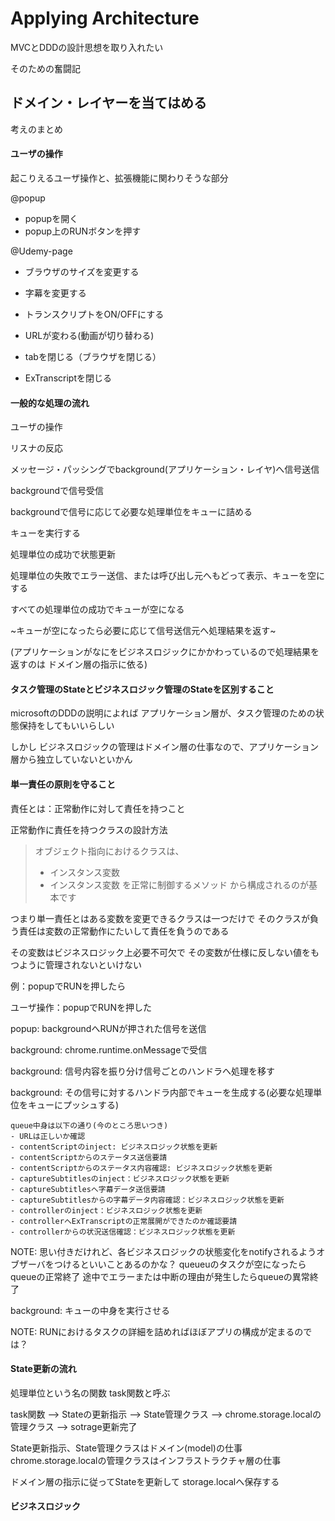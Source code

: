 # Applying Architecture


MVCとDDDの設計思想を取り入れたい

そのための奮闘記

## ドメイン・レイヤーを当てはめる

考えのまとめ


#### ユーザの操作

起こりえるユーザ操作と、拡張機能に関わりそうな部分

@popup

- popupを開く
- popup上のRUNボタンを押す

@Udemy-page

- ブラウザのサイズを変更する
- 字幕を変更する
- トランスクリプトをON/OFFにする
- URLが変わる(動画が切り替わる)
- tabを閉じる（ブラウザを閉じる）

- ExTranscriptを閉じる


#### 一般的な処理の流れ

ユーザの操作

リスナの反応

メッセージ・パッシングでbackground(アプリケーション・レイヤ)へ信号送信

backgroundで信号受信

backgroundで信号に応じて必要な処理単位をキューに詰める

キューを実行する

処理単位の成功で状態更新

処理単位の失敗でエラー送信、または呼び出し元へもどって表示、キューを空にする

すべての処理単位の成功でキューが空になる

~キューが空になったら必要に応じて信号送信元へ処理結果を返す~

(アプリケーションがなにをビジネスロジックにかかわっているので処理結果を返すのは
ドメイン層の指示に依る)

#### タスク管理のStateとビジネスロジック管理のStateを区別すること

microsoftのDDDの説明によれば
アプリケーション層が、タスク管理のための状態保持をしてもいいらしい

しかし
ビジネスロジックの管理はドメイン層の仕事なので、アプリケーション層から独立していないといかん

#### 単一責任の原則を守ること

責任とは：正常動作に対して責任を持つこと

正常動作に責任を持つクラスの設計方法

> オブジェクト指向におけるクラスは、
> - インスタンス変数
> - インスタンス変数 を正常に制御するメソッド
> から構成されるのが基本です

つまり単一責任とはある変数を変更できるクラスは一つだけで
そのクラスが負う責任は変数の正常動作にたいして責任を負うのである

その変数はビジネスロジック上必要不可欠で
その変数が仕様に反しない値をもつように管理されないといけない


例：popupでRUNを押したら

ユーザ操作：popupでRUNを押した

popup: backgroundへRUNが押された信号を送信

background: chrome.runtime.onMessageで受信

background: 信号内容を振り分け信号ごとのハンドラへ処理を移す

background: その信号に対するハンドラ内部でキューを生成する(必要な処理単位をキューにプッシュする)

    queue中身は以下の通り(今のところ思いつき)
    - URLは正しいか確認
    - contentScriptのinject: ビジネスロジック状態を更新
    - contentScriptからのステータス送信要請
    - contentScriptからのステータス内容確認: ビジネスロジック状態を更新
    - captureSubtitlesのinject：ビジネスロジック状態を更新
    - captureSubtitlesへ字幕データ送信要請
    - captureSubtitlesからの字幕データ内容確認：ビジネスロジック状態を更新
    - controllerのinject：ビジネスロジック状態を更新
    - controllerへExTranscriptの正常展開ができたのか確認要請
    - controllerからの状況送信確認：ビジネスロジック状態を更新

NOTE: 思い付きだけれど、各ビジネスロジックの状態変化をnotifyされるようオブザーバをつけるといいことあるのかな？
    queueuのタスクが空になったらqueueの正常終了
    途中でエラーまたは中断の理由が発生したらqueueの異常終了

background: キューの中身を実行させる

NOTE: RUNにおけるタスクの詳細を詰めればほぼアプリの構成が定まるのでは？



#### State更新の流れ

処理単位という名の関数 task関数と呼ぶ

task関数 --> Stateの更新指示 --> State管理クラス --> chrome.storage.localの管理クラス --> sotrage更新完了

State更新指示、State管理クラスはドメイン(model)の仕事
chrome.storage.localの管理クラスはインフラストラクチャ層の仕事

ドメイン層の指示に従ってStateを更新して
storage.localへ保存する


#### ビジネスロジック

